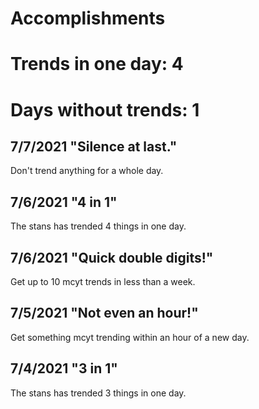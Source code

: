 # Accomplishments  

# Trends in one day: **4**  
# Days without trends: **1**

## 7/7/2021 "Silence at last."  
Don't trend anything for a whole day.

## 7/6/2021 "4 in 1"  
The stans has trended 4 things in one day.

## 7/6/2021 "Quick double digits!"  
Get up to 10 mcyt trends in less than a week.

## 7/5/2021 "Not even an hour!"  
Get something mcyt trending within an hour of a new day.

## 7/4/2021 "3 in 1"  
The stans has trended 3 things in one day.
